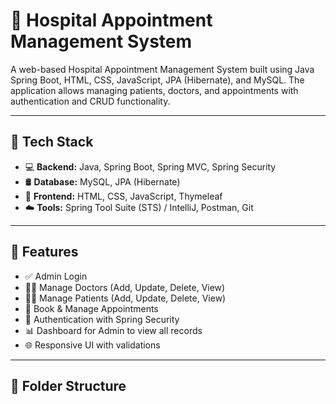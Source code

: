 # 🏥 Hospital Appointment Management System

A web-based Hospital Appointment Management System built using Java Spring Boot, HTML, CSS, JavaScript, JPA (Hibernate), and MySQL. The application allows managing patients, doctors, and appointments with authentication and CRUD functionality.

---

## 🔧 Tech Stack

- 💻 **Backend:** Java, Spring Boot, Spring MVC, Spring Security
- 🛢️ **Database:** MySQL, JPA (Hibernate)
- 🎨 **Frontend:** HTML, CSS, JavaScript, Thymeleaf
- ☁️ **Tools:** Spring Tool Suite (STS) / IntelliJ, Postman, Git

---

## 🚀 Features

- ✅ Admin Login
- 👨‍⚕️ Manage Doctors (Add, Update, Delete, View)
- 🧑‍💼 Manage Patients (Add, Update, Delete, View)
- 📅 Book & Manage Appointments
- 🔐 Authentication with Spring Security
- 📊 Dashboard for Admin to view all records
- 🌐 Responsive UI with validations

---

## 📁 Folder Structure

